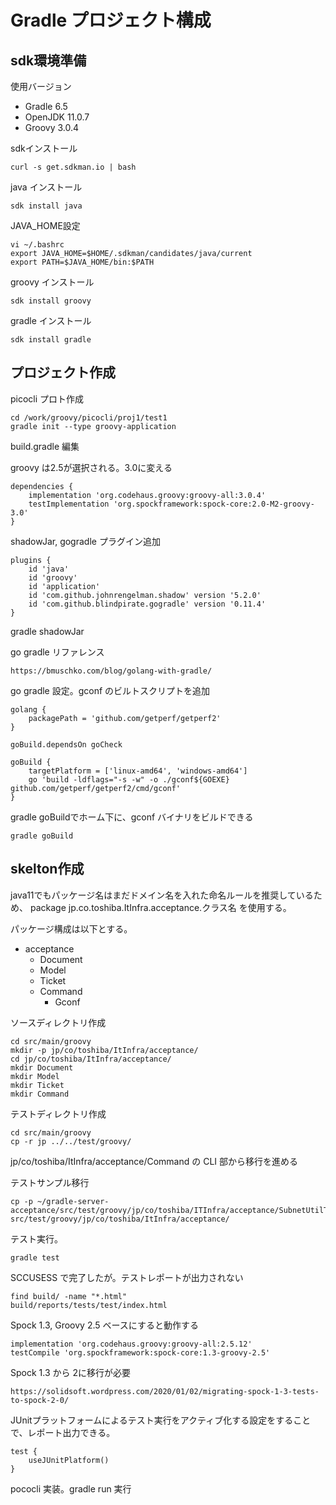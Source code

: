 Gradle プロジェクト構成
========================

sdk環境準備
------------

使用バージョン

* Gradle 6.5
* OpenJDK 11.0.7
* Groovy 3.0.4

sdkインストール

    curl -s get.sdkman.io | bash

java インストール

    sdk install java

JAVA_HOME設定

    vi ~/.bashrc
    export JAVA_HOME=$HOME/.sdkman/candidates/java/current
    export PATH=$JAVA_HOME/bin:$PATH

groovy インストール

    sdk install groovy

gradle インストール

    sdk install gradle

プロジェクト作成
----------------

picocli プロト作成

    cd /work/groovy/picocli/proj1/test1
    gradle init --type groovy-application

build.gradle 編集

groovy は2.5が選択される。3.0に変える

    dependencies {
        implementation 'org.codehaus.groovy:groovy-all:3.0.4'
        testImplementation 'org.spockframework:spock-core:2.0-M2-groovy-3.0'
    }

shadowJar, gogradle プラグイン追加

    plugins {
        id 'java'
        id 'groovy'
        id 'application'
        id 'com.github.johnrengelman.shadow' version '5.2.0'
        id 'com.github.blindpirate.gogradle' version '0.11.4'
    }

gradle shadowJar

go gradle リファレンス

    https://bmuschko.com/blog/golang-with-gradle/

go gradle 設定。gconf のビルトスクリプトを追加

    golang {
        packagePath = 'github.com/getperf/getperf2'
    }

    goBuild.dependsOn goCheck 

    goBuild {
        targetPlatform = ['linux-amd64', 'windows-amd64']
        go 'build -ldflags="-s -w" -o ./gconf${GOEXE} github.com/getperf/getperf2/cmd/gconf'
    }

gradle goBuildでホーム下に、gconf バイナリをビルドできる

    gradle goBuild 

skelton作成
-----------

java11でもパッケージ名はまだドメイン名を入れた命名ルールを推奨しているため、
package jp.co.toshiba.ItInfra.acceptance.クラス名 を使用する。

パッケージ構成は以下とする。

* acceptance
    * Document
    * Model
    * Ticket
    * Command
        * Gconf

ソースディレクトリ作成

    cd src/main/groovy
    mkdir -p jp/co/toshiba/ItInfra/acceptance/
    cd jp/co/toshiba/ItInfra/acceptance/
    mkdir Document
    mkdir Model
    mkdir Ticket
    mkdir Command

テストディレクトリ作成

    cd src/main/groovy
    cp -r jp ../../test/groovy/

jp/co/toshiba/ItInfra/acceptance/Command の CLI 部から移行を進める

テストサンプル移行

    cp -p ~/gradle-server-acceptance/src/test/groovy/jp/co/toshiba/ITInfra/acceptance/SubnetUtilTest.groovy src/test/groovy/jp/co/toshiba/ItInfra/acceptance/

テスト実行。

    gradle test

SCCUSESS で完了したが。テストレポートが出力されない

    find build/ -name "*.html"
    build/reports/tests/test/index.html

Spock 1.3, Groovy 2.5 ベースにすると動作する

    implementation 'org.codehaus.groovy:groovy-all:2.5.12'
    testCompile 'org.spockframework:spock-core:1.3-groovy-2.5'

Spock 1.3 から 2に移行が必要

    https://solidsoft.wordpress.com/2020/01/02/migrating-spock-1-3-tests-to-spock-2-0/

JUnitプラットフォームによるテスト実行をアクティブ化する設定をすることで、レポート出力できる。

    test {
        useJUnitPlatform()
    }

pococli 実装。gradle run 実行





